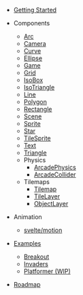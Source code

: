 - [Getting Started](getting-started)
- Components

  - [Arc](components/arc)
  - [Camera](components/camera)
  - [Curve](components/curve)
  - [Ellipse](components/ellipse)
  - [Game](components/game)
  - [Grid](components/grid)
  - [IsoBox](components/iso-box)
  - [IsoTriangle](components/iso-triangle)
  - [Line](components/line)
  - [Polygon](components/polygon)
  - [Rectangle](components/rectangle)
  - [Scene](components/scene)
  - [Sprite](components/sprite)
  - [Star](components/star)
  - [TileSprite](components/tile-sprite)
  - [Text](components/text)
  - [Triangle](components/triangle)
  - Physics
    - [ArcadePhysics](components/physics/arcade-physics)
    - [ArcadeCollider](components/physics/arcade-collider)
  - Tilemaps
    - [Tilemap](components/tilemap)
    - [TileLayer](components/tile-layer)
    - [ObjectLayer](components/object-layer)

- Animation

  - [svelte/motion](animation/svelte-motion)

- [Examples](https://github.com/mattjennings/svelte-phaser/tree/master/examples)

  - [Breakout](examples/breakout)
  - [Invaders](examples/invaders)
  - [Platformer (WIP)](examples/platformer)

- [Roadmap](roadmap)

